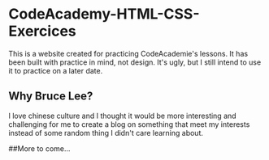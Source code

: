 # CodeAcademy-HTML-CSS-Exercices
This is a website created for practicing CodeAcademie's lessons.
It has been built with practice in mind, not design. It's ugly, but I still intend to use it to practice on a later date.

## Why Bruce Lee?
I love chinese culture and I thought it would be more interesting and challenging for me to create a blog on something that meet my interests instead of some random thing I didn't care learning about.

##More to come...
